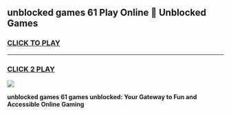 
## unblocked games 61 Play Online 👋 Unblocked Games
<h3>
<a href="https://premium.freeplayer.one?title=unblocked_games_61&ref=19F">CLICK TO PLAY</a></h3>
<hr>

<h3>
<a href="https://premium.freeplayer.one?title=unblocked_games_61&ref=19F">CLICK 2 PLAY</a>
  
</h3>

<a href="https://premium.freeplayer.one?title=unblocked_games_61&ref=19F"><img src="https://clearcache.store/games.png"></a>


**unblocked games 61 games unblocked: Your Gateway to Fun and Accessible Online Gaming**
